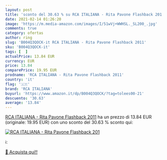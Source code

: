 ```yaml
---
layout: post
title: 'sconto del 30.63 % su RCA ITALIANA - Rita Pavone Flashback 201  '
date: 2021-02-14 01:26:20
image: 'https://m.media-amazon.com/images/I/51wVj+WWHSL._SL200_.jpg'
comments: true
category: ofertas
author: ring
slug: 'B004Q3QOCK-it RCA ITALIANA - Rita Pavone Flashback 2011'
sku: 'B004Q3QOCK-it'
tags: [  ]
actualPrice: 13.84 EUR
currency: EUR
price: 13.84
comparePrice: 19.95 EUR
prodname: 'RCA ITALIANA - Rita Pavone Flashback 2011'
country: 'it'
flag: '🇮🇹'
brand: 'RCA ITALIANA'
buyurl: 'https://www.amazon.it/dp/B004Q3QOCK/?tag=tolees00-21'
descuento: '30.63'
average: '13.84'
---
```


[RCA ITALIANA - Rita Pavone Flashback 2011](https://www.amazon.it/dp/B004Q3QOCK/?tag=tolees00-21) ha un prezzo di 13.84 EUR (originale: 19.95 EUR) con uno sconto del 30.63 % sconto qui:

[![RCA ITALIANA - Rita Pavone Flashback 201](https://m.media-amazon.com/images/I/51wVj+WWHSL._SL200_.jpg)](https://www.amazon.it/dp/B004Q3QOCK/?tag=tolees00-21)

ℹ️:


[🛒 Acquista qui!!](https://www.amazon.it/dp/B004Q3QOCK/?tag=tolees00-21)
